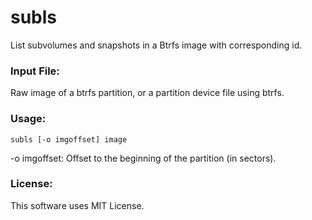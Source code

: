 # subls
List subvolumes and snapshots in a Btrfs image with corresponding id.

### Input File:
Raw image of a btrfs partition, or a partition device file using btrfs.

### Usage:
```
subls [-o imgoffset] image
```

-o imgoffset: Offset to the beginning of the partition (in sectors).

### License:
This software uses MIT License.
